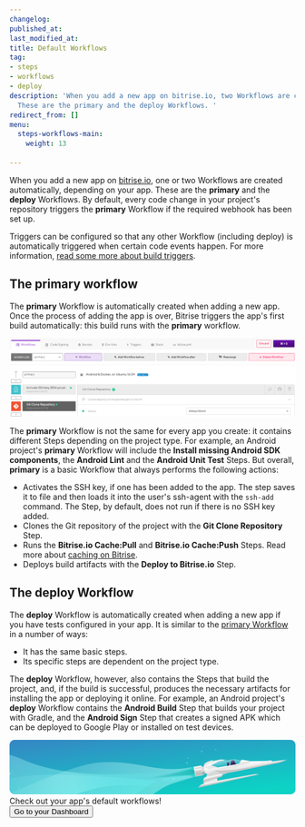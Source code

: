 ```yaml
---
changelog:
published_at:
last_modified_at:
title: Default Workflows
tag:
- steps
- workflows
- deploy
description: 'When you add a new app on bitrise.io, two Workflows are created automatically.
  These are the primary and the deploy Workflows. '
redirect_from: []
menu:
  steps-workflows-main:
    weight: 13

---
```

When you add a new app on [bitrise.io](https://www.bitrise.io), one or two Workflows are created automatically, depending on your app. These are the **primary** and the **deploy** Workflows. By default, every code change in your project's repository triggers the **primary** Workflow if the required webhook has been set up.

Triggers can be configured so that any other Workflow (including deploy) is automatically triggered when certain code events happen. For more information, [read some more about build triggers](/builds/triggering-builds/triggering-builds).

## The primary workflow

The **primary** Workflow is automatically created when adding a new app. Once the process of adding the app is over, Bitrise triggers the app's first build automatically: this build runs with the **primary** workflow.

![](/img/primarywf.png)

The **primary** Workflow is not the same for every app you create: it contains different Steps depending on the project type. For example, an Android project's **primary** Workflow will include the **Install missing Android SDK components**, the **Android Lint** and the **Android Unit Test** Steps. But overall, **primary** is a basic Workflow that always performs the following actions:

* Activates the SSH key, if one has been added to the app. The step saves it to file and then loads it into the user's ssh-agent with the `ssh-add` command. The Step, by default, does not run if there is no SSH key added.
* Clones the Git repository of the project with the **Git Clone Repository** Step.
* Runs the **Bitrise.io Cache:Pull** and **Bitrise.io Cache:Push** Steps. Read more about [caching on Bitrise](/caching/about-caching).
* Deploys build artifacts with the **Deploy to Bitrise.io** Step.

## The deploy Workflow

The **deploy** Workflow is automatically created when adding a new app if you have tests configured in your app. It is similar to the [primary Workflow](/getting-started/getting-started-workflows#the-primary-workflow) in a number of ways:

* It has the same basic steps.
* Its specific steps are dependent on the project type.

The **deploy** Workflow, however, also contains the Steps that build the project, and, if the build is successful, produces the necessary artifacts for installing the app or deploying it online. For example, an Android project's **deploy** Workflow contains the **Android Build** Step that builds your project with Gradle, and the **Android Sign** Step that creates a signed APK which can be deployed to Google Play or installed on test devices.

<div class="banner"> <img src="/assets/images/banner-bg-888x170.png" style="border: none;"> <div class="deploy-text">Check out your app's default workflows!</div> <a target="_blank" href="https://app.bitrise.io/dashboard/builds"><button class="button">Go to your Dashboard</button></a> </div>
